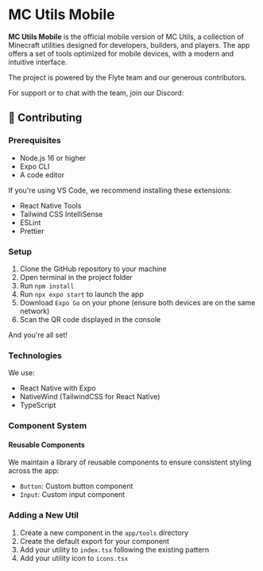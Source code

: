 # MC Utils Mobile

**MC Utils Mobile** is the official mobile version of MC Utils, a collection of Minecraft utilities designed for developers, builders, and players. The app offers a set of tools optimized for mobile devices, with a modern and intuitive interface.

The project is powered by the Flyte team and our generous contributors.

For support or to chat with the team, join our Discord:

## 📝 Contributing

### Prerequisites
- Node.js 16 or higher
- Expo CLI
- A code editor

If you're using VS Code, we recommend installing these extensions:
- React Native Tools
- Tailwind CSS IntelliSense
- ESLint
- Prettier

### Setup
1. Clone the GitHub repository to your machine
2. Open terminal in the project folder
3. Run `npm install`
4. Run `npx expo start` to launch the app
5. Download `Expo Go` on your phone (ensure both devices are on the same network)
6. Scan the QR code displayed in the console

And you're all set!

### Technologies
We use:
- React Native with Expo
- NativeWind (TailwindCSS for React Native)
- TypeScript

### Component System

#### Reusable Components
We maintain a library of reusable components to ensure consistent styling across the app:

- `Button`: Custom button component
- `Input`: Custom input component

### Adding a New Util

1. Create a new component in the `app/tools` directory
2. Create the default export for your component
3. Add your utility to `index.tsx` following the existing pattern
4. Add your utility icon to `icons.tsx`
